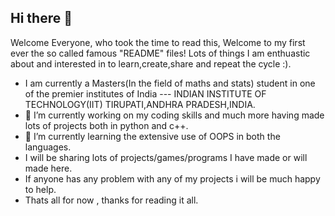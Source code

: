 ## Hi there 👋

<!--
**AshTheWorst/AshTheWorst** is a ✨ _special_ ✨ repository because its `README.md` (this file) appears on your GitHub profile.
-->
Welcome Everyone, who took the time to read this, Welcome to my first ever the so called famous "README" files!
Lots of things I am enthuastic about and interested in to learn,create,share and repeat the cycle :).
- I am currently a Masters(In the field of maths and stats) student in one of the premier institutes of India --- INDIAN INSTITUTE OF TECHNOLOGY(IIT) TIRUPATI,ANDHRA PRADESH,INDIA.
- 🔭 I’m currently working on my coding skills and much more having made lots of projects both in python and c++.
- 🌱 I’m currently learning the extensive use of OOPS in both the languages.
- I will be sharing lots of projects/games/programs I have made or will made here.
- If anyone has any problem with any of my projects i will be much happy to help.
- Thats all for now , thanks for reading it all.

